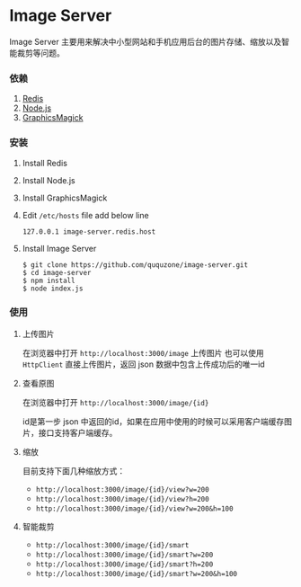 Image Server
============

Image Server 主要用来解决中小型网站和手机应用后台的图片存储、缩放以及智能裁剪等问题。

### 依赖

1. [Redis](http://redis.io/)
2. [Node.js](https://nodejs.org/en/)
3. [GraphicsMagick](http://www.graphicsmagick.org/)

### 安装

1. Install Redis
2. Install Node.js
3. Install GraphicsMagick
4. Edit `/etc/hosts` file add below line
	```
	127.0.0.1 image-server.redis.host
	```

5. Install Image Server
	```
	$ git clone https://github.com/ququzone/image-server.git
	$ cd image-server
	$ npm install
	$ node index.js
	```

### 使用

1. 上传图片

	在浏览器中打开 `http://localhost:3000/image` 上传图片
	也可以使用 `HttpClient` 直接上传图片，返回 json 数据中包含上传成功后的唯一id

2. 查看原图

	在浏览器中打开 `http://localhost:3000/image/{id}`

	id是第一步 json 中返回的id，如果在应用中使用的时候可以采用客户端缓存图片，接口支持客户端缓存。

3. 缩放

	目前支持下面几种缩放方式：
	- `http://localhost:3000/image/{id}/view?w=200`
	- `http://localhost:3000/image/{id}/view?h=200`
	- `http://localhost:3000/image/{id}/view?w=200&h=100`

4. 智能裁剪

	- `http://localhost:3000/image/{id}/smart`
	- `http://localhost:3000/image/{id}/smart?w=200`
	- `http://localhost:3000/image/{id}/smart?h=200`
	- `http://localhost:3000/image/{id}/smart?w=200&h=100`

